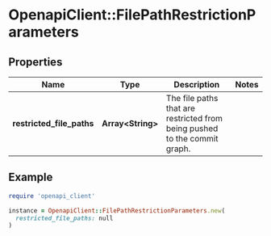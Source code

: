 # OpenapiClient::FilePathRestrictionParameters

## Properties

| Name | Type | Description | Notes |
| ---- | ---- | ----------- | ----- |
| **restricted_file_paths** | **Array&lt;String&gt;** | The file paths that are restricted from being pushed to the commit graph. |  |

## Example

```ruby
require 'openapi_client'

instance = OpenapiClient::FilePathRestrictionParameters.new(
  restricted_file_paths: null
)
```

